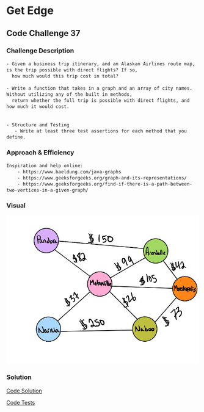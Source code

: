 # Get Edge
## Code Challenge 37

### Challenge Description
    - Given a business trip itinerary, and an Alaskan Airlines route map, is the trip possible with direct flights? If so,
      how much would this trip cost in total?
      
    - Write a function that takes in a graph and an array of city names. Without utilizing any of the built in methods,
      return whether the full trip is possible with direct flights, and how much it would cost.
    
    
    - Structure and Testing
       - Write at least three test assertions for each method that you define.
       
    
### Approach & Efficiency
    
    Inspiration and help online:
        - https://www.baeldung.com/java-graphs
        - https://www.geeksforgeeks.org/graph-and-its-representations/
        - https://www.geeksforgeeks.org/find-if-there-is-a-path-between-two-vertices-in-a-given-graph/
        
### Visual 
![Route Map](../assets/getEdge.png)

### Solution
[Code Solution](/src/main/java/Graph/GetEdge.java)

[Code Tests](/src/test/java/GraphTest.java)